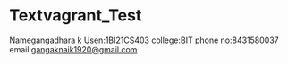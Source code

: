# Textvagrant_Test
Namegangadhara k
Usen:1BI21CS403
college:BIT
phone no:8431580037
email:gangaknaik1920@gmail.com
